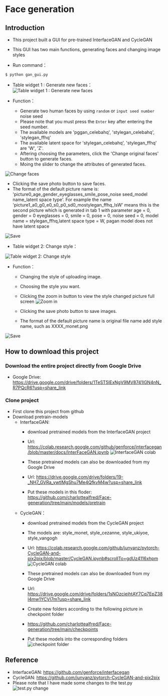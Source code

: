 # Face generation
## Introduction
* This project built a GUI for pre-trained InterfaceGAN and CycleGAN
* This GUI has two main functions, generating faces and changing image styles

* Run command：
```cmd
$ python gan_gui.py
```

* Table widget 1 : Generate new faces：
![Table widget 1 : Generate new faces](https://github.com/charlottealfred/Face-generation/blob/main/readme_picture/Table%20widget%201%20Generate%20new%20faces.png "Table widget 1 : Generate new faces")

* Function：
    * Generate two human faces by using `random` or `input seed number` noise seed
    * Please note that you must press the `Enter` key after entering the seed number.
    * The available models are 'pggan_celebahq', 'stylegan_celebahq', 'stylegan_ffhq'
    * The available latent space for 'stylegan_celebahq', 'stylegan_ffhq' are 'W', 'Z'.
    * Aftering choosing the parameters, click the 'Change original faces' button to generate faces.
    * Moing the slider to change the attributes of generated faces.
    
![Change faces](https://github.com/charlottealfred/Face-generation/blob/main/readme_picture/change_faces.png "Change faces")

   * Clicking the save photo button to save faces.
   * The format of the default picture name is:         
   'picture0_age_gender_eyeglasses_smile_pose_noise seed_model name_latent space type'. 
   For example the name 'picture1_a0_g0_e0_s0_p0_sd0_mostylegan_ffhq_lsW' means this is the second picture which is generated in tab 1 with parameter age = 0, gender = 0 eyeglasses = 0, smile = 0, pose = 0, noise seed = 0, model name = stylegan_ffhq,latent space type = W, pagan model does not have latent space

![Save](https://github.com/charlottealfred/Face-generation/blob/main/readme_picture/save_tab1.png "Save")   

   
* Table widget 2: Change style：

![Table widget 2: Change style](https://github.com/charlottealfred/Face-generation/blob/main/readme_picture/Table%20widget%202%20Change%20style.png "Table widget 2: Change style")

* Function：
    * Changing the style of uploading image.
    * Choosing the style you want.
    * Clicking the zoom in button to view the style changed picture full screen
    ![Zoom in](https://github.com/charlottealfred/Face-generation/blob/main/readme_picture/zoom_in.png "Zoom in")
 
    * Clicking the save photo button to save images.
    * The format of the default picture name is original file name add style name, such as XXXX_monet.png
    
![Save](https://github.com/charlottealfred/Face-generation/blob/main/readme_picture/save_tab2.png "Save in")    
    
    
## How to download this project

### Download the entire project directly from Google Drive
   * Google Drive: https://drive.google.com/drive/folders/1TeST5IExNgV9MV8741lGN4nN_R7PQcR6?usp=share_link
### Clone project 
   * First clone this project from github
   * Download pretrain-models
      * InterfaceGAN: 
         * download pretrained models from the InterfaceGAN project
         * Url: https://colab.research.google.com/github/genforce/interfacegan/blob/master/docs/InterFaceGAN.ipynb
                  ![InterfaceGAN colab](https://github.com/charlottealfred/Face-generation/blob/main/readme_picture/interfacegan_colab.png "InterfaceGAN colab")

         * These pretrained models can also be downloaded from my Google Drive
         * Url: https://drive.google.com/drive/folders/19-_NH7_GVRa_ywtlMgShu7Me4QfkvM4w?usp=share_link
         * Put these models in this floder: https://github.com/charlottealfred/Face-generation/tree/main/models/pretrain
      * CycleGAN：
         * download pretrained models from the CycleGAN project
         * The models are: style_monet, style_cezanne, style_ukiyoe, style_vangogh
         * Url: https://colab.research.google.com/github/junyanz/pytorch-CycleGAN-and-pix2pix/blob/master/CycleGAN.ipynb#scrollTo=gdUz4116xhpm
                  ![CycleGAN colab](https://github.com/charlottealfred/Face-generation/blob/main/readme_picture/cyclegan_colab.png "CycleGAN colab")

         * These pretrained models can also be downloaded from my Google Drive
         * Url: https://drive.google.com/drive/folders/1sNOzcieihtAY7Cq7EpZ38l4mw1YCVI7m?usp=share_link
         
         * Create new folders according to the following picture in checkpoint folder 
         * https://github.com/charlottealfred/Face-generation/tree/main/checkpoints
         * Put these models into the corresponding folders
         ![checkpoint folder](https://github.com/charlottealfred/Face-generation/blob/main/readme_picture/checkpoints.png "checkpoint folder")
         
         
 ## Reference
   * InterfaceGAN: https://github.com/genforce/interfacegan
   * CycleGAN: https://github.com/junyanz/pytorch-CycleGAN-and-pix2pix
   * Please note that I have made some changes to the test.py
 ![test.py change](https://github.com/charlottealfred/Face-generation/blob/main/readme_picture/testpy_change.png "test.py change")
    

